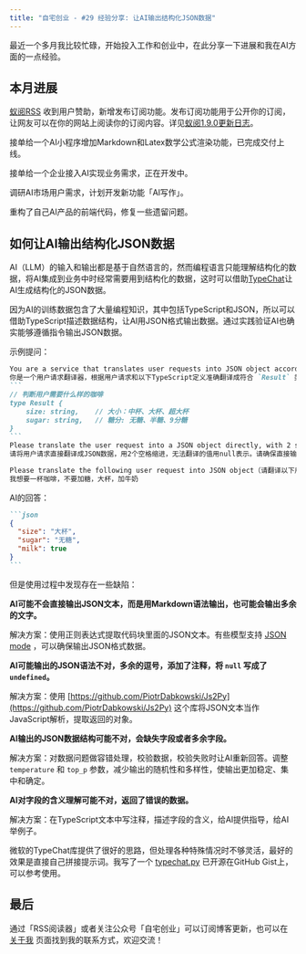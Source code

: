 ```yaml
---
title: "自宅创业 - #29 经验分享: 让AI输出结构化JSON数据"
---
```


最近一个多月我比较忙碌，开始投入工作和创业中，在此分享一下进展和我在AI方面的一点经验。

## 本月进展

[蚁阅RSS](https://rss.anyant.com/) 收到用户赞助，新增发布订阅功能。发布订阅功能用于公开你的订阅，让网友可以在你的网站上阅读你的订阅内容。详见[蚁阅1.9.0更新日志](https://rss.anyant.com/changelog)。

接单给一个AI小程序增加Markdown和Latex数学公式渲染功能，已完成交付上线。

接单给一个企业接入AI实现业务需求，正在开发中。

调研AI市场用户需求，计划开发新功能「AI写作」。

重构了自己AI产品的前端代码，修复一些遗留问题。

## 如何让AI输出结构化JSON数据

AI（LLM）的输入和输出都是基于自然语言的，然而编程语言只能理解结构化的数据，将AI集成到业务中时经常需要用到结构化的数据，这时可以借助[TypeChat](https://github.com/microsoft/TypeChat)让AI生成结构化的JSON数据。

因为AI的训练数据包含了大量编程知识，其中包括TypeScript和JSON，所以可以借助TypeScript描述数据结构，让AI用JSON格式输出数据。通过实践验证AI也确实能够遵循指令输出JSON数据。

示例提问：
````markdown
You are a service that translates user requests into JSON object according to the following TypeScript definitions of type `Result`.
你是一个用户请求翻译器，根据用户请求和以下TypeScript定义准确翻译成符合 `Result` 类型的JSON对象。TypeScript定义如下：
```
// 判断用户需要什么样的咖啡
type Result {
    size: string,    // 大小：中杯、大杯、超大杯
    sugar: string,   // 糖分: 无糖、半糖、9分糖
}
```
Please translate the user request into a JSON object directly, with 2 spaces of indentation, use `null` to represent values that cannot be translated. Please make sure response JSON text directly.
请将用户请求直接翻译成JSON数据，用2个空格缩进，无法翻译的值用null表示。请确保直接输出JSON数据，不要回复其他内容。

Please translate the following user request into JSON object（请翻译以下用户请求成JSON数据）:
我想要一杯咖啡，不要加糖，大杯，加牛奶
````

AI的回答：
````markdown
```json
{
  "size": "大杯",
  "sugar": "无糖",
  "milk": true
}
```
````

但是使用过程中发现存在一些缺陷：

**AI可能不会直接输出JSON文本，而是用Markdown语法输出，也可能会输出多余的文字。**

解决方案：使用正则表达式提取代码块里面的JSON文本。有些模型支持 [JSON mode](https://platform.openai.com/docs/guides/text-generation/json-mode) ，可以确保输出JSON格式数据。

**AI可能输出的JSON语法不对，多余的逗号，添加了注释，将 `null` 写成了 `undefined`。**

解决方案：使用 [https://github.com/PiotrDabkowski/Js2Py](https://github.com/PiotrDabkowski/Js2Py) 这个库将JSON文本当作JavaScript解析，提取返回的对象。

**AI输出的JSON数据结构可能不对，会缺失字段或者多余字段。**

解决方案：对数据问题做容错处理，校验数据，校验失败时让AI重新回答。调整 `temperature` 和 `top_p` 参数，减少输出的随机性和多样性，使输出更加稳定、集中和确定。

**AI对字段的含义理解可能不对，返回了错误的数据。**

解决方案：在TypeScript文本中写注释，描述字段的含义，给AI提供指导，给AI举例子。

微软的TypeChat库提供了很好的思路，但处理各种特殊情况时不够灵活，最好的效果是直接自己拼接提示词。我写了一个 [typechat.py](https://gist.github.com/guyskk/25eb1935fd4354e8363a9f856c3afae6) 已开源在GitHub Gist上，可以参考使用。


## 最后

通过「RSS阅读器」或者关注公众号「自宅创业」可以订阅博客更新，也可以在 [关于我](/about) 页面找到我的联系方式，欢迎交流！
